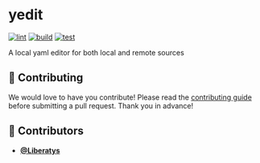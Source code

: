<!-- DO NOT REMOVE - contributor_list:data:start:["gleich"]:end -->

# yedit

[![lint](https://github.com/liberatys/yedit/actions/workflows/lint.yml/badge.svg)](https://github.com/liberatys/yedit/actions/workflows/lint.yml)
[![build](https://github.com/liberatys/yedit/actions/workflows/build.yml/badge.svg)](https://github.com/liberatys/yedit/actions/workflows/build.yml)
[![test](https://github.com/liberatys/yedit/actions/workflows/test.yml/badge.svg)](https://github.com/liberatys/yedit/actions/workflows/test.yml)

A local yaml editor for both local and remote sources

## 🙌 Contributing

We would love to have you contribute! Please read the [contributing guide](CONTRIBUTING.md) before submitting a pull request. Thank you in advance!

<!-- prettier-ignore-start -->
<!-- DO NOT REMOVE - contributor_list:start -->
## 👥 Contributors


- **[@Liberatys](https://github.com/Liberatys)**

<!-- DO NOT REMOVE - contributor_list:end -->
<!-- prettier-ignore-end -->
